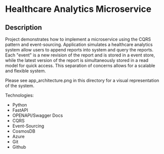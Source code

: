 # Healthcare Analytics Microservice

## Description

Project demonstrates how to implement a microservice using the CQRS pattern and event-sourcing. Application simulates a healthcare analytics system allow users to append reports into system and query the reports. Each "event" is a new revision of the report and is stored in a event store, while the latest version of the report is simultaneously stored in a read model for quick access. This separation of concerns allows for a scalable and flexible system.

Please see app_architecture.png in this directory for a visual representation of the system.

Technologies:
- Python
- FastAPI
- OPENAPI/Swagger Docs
- CQRS
- Event-Sourcing
- CosmosDB
- Azure
- Git
- Github